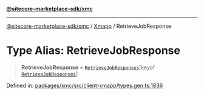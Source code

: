 [**@sitecore-marketplace-sdk/xmc**](../../../../README.md)

***

[@sitecore-marketplace-sdk/xmc](../../../../README.md) / [Xmapp](../README.md) / RetrieveJobResponse

# Type Alias: RetrieveJobResponse

> **RetrieveJobResponse** = [`RetrieveJobResponses`](RetrieveJobResponses.md)\[keyof [`RetrieveJobResponses`](RetrieveJobResponses.md)\]

Defined in: [packages/xmc/src/client-xmapp/types.gen.ts:1836](https://github.com/Sitecore/marketplace-sdk/blob/047115917e8843232ba2a4ba284b67585698b1c5/packages/xmc/src/client-xmapp/types.gen.ts#L1836)
